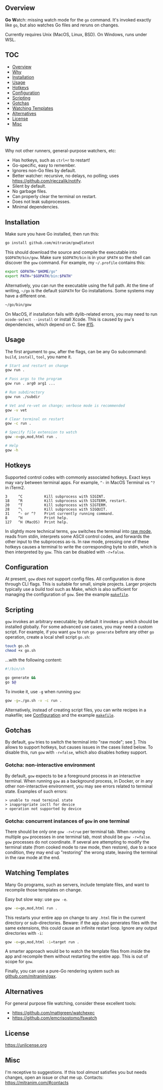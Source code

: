 ## Overview

**Go** **W**atch: missing watch mode for the `go` command. It's invoked exactly like `go`, but also watches Go files and reruns on changes.

Currently requires Unix (MacOS, Linux, BSD). On Windows, runs under WSL.

## TOC

* [Overview](#overview)
* [Why](#why)
* [Installation](#installation)
* [Usage](#usage)
* [Hotkeys](#hotkeys)
* [Configuration](#configuration)
* [Scripting](#scripting)
* [Gotchas](#gotchas)
* [Watching Templates](#watching-templates)
* [Alternatives](#alternatives)
* [License](#license)
* [Misc](#misc)

## Why

Why not other runners, general-purpose watchers, etc:

* Has hotkeys, such as `ctrl+r` to restart!
* Go-specific, easy to remember.
* Ignores non-Go files by default.
* Better watcher: recursive, no delays, no polling; uses https://github.com/rjeczalik/notify.
* Silent by default.
* No garbage files.
* Can properly clear the terminal on restart.
* Does not leak subprocesses.
* Minimal dependencies.

## Installation

Make sure you have Go installed, then run this:

```sh
go install github.com/mitranim/gow@latest
```

This should download the source and compile the executable into `$GOPATH/bin/gow`. Make sure `$GOPATH/bin` is in your `$PATH` so the shell can discover the `gow` command. For example, my `~/.profile` contains this:

```sh
export GOPATH="$HOME/go"
export PATH="$GOPATH/bin:$PATH"
```

Alternatively, you can run the executable using the full path. At the time of writing, `~/go` is the default `$GOPATH` for Go installations. Some systems may have a different one.

```sh
~/go/bin/gow
```

On MacOS, if installation fails with dylib-related errors, you may need to run `xcode-select --install` or install Xcode. This is caused by `gow`'s dependencies, which depend on C. See [#15](https://github.com/mitranim/gow/issues/15).

## Usage

The first argument to `gow`, after the flags, can be any Go subcommand: `build`, `install`, `tool`, you name it.

```sh
# Start and restart on change
gow run .

# Pass args to the program
gow run . arg0 arg1 ...

# Run subdirectory
gow run ./subdir

# Vet and re-vet on change; verbose mode is recommended
gow -v vet

# Clear terminal on restart
gow -c run .

# Specify file extension to watch
gow -e=go,mod,html run .

# Help
gow -h
```

## Hotkeys

Supported control codes with commonly associated hotkeys. Exact keys may vary between terminal apps. For example, `^-` in MacOS Terminal vs `^?` in iTerm2.

```
3     ^C          Kill subprocess with SIGINT.
18    ^R          Kill subprocess with SIGTERM, restart.
20    ^T          Kill subprocess with SIGTERM.
28    ^\          Kill subprocess with SIGQUIT.
31    ^- or ^?    Print currently running command.
8     ^H          Print help.
127   ^H (MacOS)  Print help.
```

In slightly more technical terms, `gow` switches the terminal into [raw mode](https://en.wikibooks.org/wiki/Serial_Programming/termios), reads from stdin, interprets some ASCII control codes, and forwards the other input to the subprocess as-is. In raw mode, pressing one of these hotkeys causes a terminal to write the corresponding byte to stdin, which is then interpreted by `gow`. This can be disabled with `-r=false`.

## Configuration

At present, `gow` _does not_ support config files. All configuration is done through CLI flags. This is suitable for small, simple projects. Larger projects typically use a build tool such as Make, which is also sufficient for managing the configuration of `gow`. See the example [`makefile`](makefile).

## Scripting

`gow` invokes an arbitrary executable; by default it invokes `go` which should be installed globally. For some advanced use cases, you may need a custom script. For example, if you want `gow` to run `go generate` before any other `go` operation, create a local shell script `go.sh`:

```sh
touch go.sh
chmod +x go.sh
```

...with the following content:

```sh
#!/bin/sh

go generate &&
go $@
```

To invoke it, use `-g` when running `gow`:

```sh
gow -g=./go.sh -v -c run .
```

Alternatively, instead of creating script files, you can write recipes in a makefile; see [Configuration](#configuration) and the example [`makefile`](makefile).

## Gotchas

By default, `gow` tries to switch the terminal into "raw mode"; see [1](https://en.wikibooks.org/wiki/Serial_Programming/termios). This allows to support hotkeys, but causes issues in the cases listed below. To disable this, run `gow` with `-r=false`, which also disables hotkey support.

### Gotcha: non-interactive environment

By default, `gow` expects to be a foreground process in an interactive terminal. When running `gow` as a background process, in Docker, or in any other non-interactive environment, you may see errors related to terminal state. Examples of such errors:

```
> unable to read terminal state
> inappropriate ioctl for device
> operation not supported by device
```

### Gotcha: concurrent instances of `gow` in one terminal

There should be only one `gow -r=true` per terminal tab. When running multiple `gow` processes in one terminal tab, most should be `gow -r=false`. `gow` processes do not coordinate. If several are attempting to modify the terminal state (from cooked mode to raw mode, then restore), due to a race condition, they may end up "restoring" the wrong state, leaving the terminal in the raw mode at the end.

## Watching Templates

Many Go programs, such as servers, include template files, and want to recompile those templates on change.

Easy but slow way: use `gow -e`.

```sh
gow -e=go,mod,html run .
```

This restarts your entire app on change to any `.html` file in the current directory or sub-directories. Beware: if the app also generates files with the same extensions, this could cause an infinite restart loop. Ignore any output directories with `-i`:

```sh
gow -e=go,mod,html -i=target run .
```

A smarter approach would be to watch the template files from _inside_ the app and recompile them without restarting the entire app. This is out of scope for `gow`.

Finally, you can use a pure-Go rendering system such as [github.com/mitranim/gax](https://github.com/mitranim/gax).

## Alternatives

For general purpose file watching, consider these excellent tools:

  * https://github.com/mattgreen/watchexec
  * https://github.com/emcrisostomo/fswatch

## License

https://unlicense.org

## Misc

I'm receptive to suggestions. If this tool _almost_ satisfies you but needs changes, open an issue or chat me up. Contacts: https://mitranim.com/#contacts

